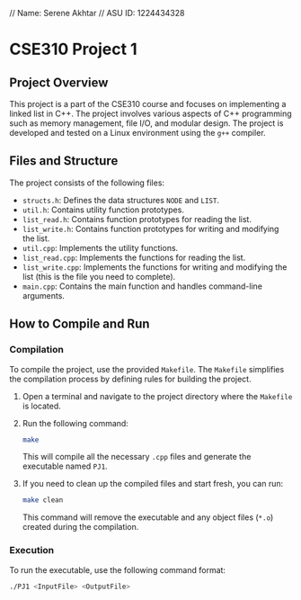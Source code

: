 // Name: Serene Akhtar
// ASU ID: 1224434328

# CSE310 Project 1

## Project Overview

This project is a part of the CSE310 course and focuses on implementing a linked list in C++. The project involves various aspects of C++ programming such as memory management, file I/O, and modular design. The project is developed and tested on a Linux environment using the `g++` compiler.

## Files and Structure

The project consists of the following files:

- `structs.h`: Defines the data structures `NODE` and `LIST`.
- `util.h`: Contains utility function prototypes.
- `list_read.h`: Contains function prototypes for reading the list.
- `list_write.h`: Contains function prototypes for writing and modifying the list.
- `util.cpp`: Implements the utility functions.
- `list_read.cpp`: Implements the functions for reading the list.
- `list_write.cpp`: Implements the functions for writing and modifying the list (this is the file you need to complete).
- `main.cpp`: Contains the main function and handles command-line arguments.

## How to Compile and Run

### Compilation

To compile the project, use the provided `Makefile`. The `Makefile` simplifies the compilation process by defining rules for building the project.

1. Open a terminal and navigate to the project directory where the `Makefile` is located.

2. Run the following command:

    ```bash
    make
    ```

   This will compile all the necessary `.cpp` files and generate the executable named `PJ1`.

3. If you need to clean up the compiled files and start fresh, you can run:

    ```bash
    make clean
    ```

   This command will remove the executable and any object files (`*.o`) created during the compilation.

### Execution

To run the executable, use the following command format:

```bash
./PJ1 <InputFile> <OutputFile>
